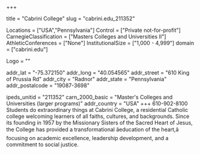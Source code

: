 
+++

title = "Cabrini College"
slug = "cabrini.edu_211352"

Locations = ["USA","Pennsylvania"]
Control = ["Private not-for-profit"]
CarnegieClassification = ["Masters Colleges and Universities II"]
AthleticConferences = ["None"]
InstitutionalSize = ["1,000 - 4,999"]
domain = ["cabrini.edu"]

Logo = ""

addr_lat = "-75.372150"
addr_long = "40.054565"
addr_street = "610 King of Prussia Rd"
addr_city = "Radnor"
addr_state = "Pennsylvania"
addr_postalcode = "19087-3698"

ipeds_unitid = "211352"
carn_2000_basic = "Master's Colleges and Universities (larger programs)"
addr_country = "USA"
+++
    610-902-8100 Students do extraordinary things at Cabrini College, a residential Catholic college welcoming learners of all faiths, cultures, and backgrounds. Since its founding in 1957 by the Missionary Sisters of the Sacred Heart of Jesus, the College has provided a transformational âeducation of the heart,â focusing on academic excellence, leadership development, and a commitment to social justice.
